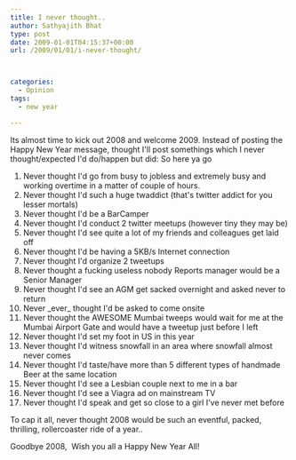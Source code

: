 ```yaml
---
title: I never thought..
author: Sathyajith Bhat
type: post
date: 2009-01-01T04:15:37+00:00
url: /2009/01/01/i-never-thought/



categories:
  - Opinion
tags:
  - new year

---
```

Its almost time to kick out 2008 and welcome 2009. Instead of posting the Happy New Year message, thought I'll post somethings which I never thought/expected I'd do/happen but did: So here ya go



  1. Never thought I'd go from busy to jobless and extremely busy and working overtime in a matter of couple of hours.
  2. Never thought I'd such a huge twaddict (that's twitter addict for you lesser mortals)
  3. Never thought I'd be a BarCamper
  4. Never thought I'd conduct 2 twitter meetups (however tiny they may be)
  5. Never thought I'd see quite a lot of my friends and colleagues get laid off
  6. Never thought I'd be having a 5KB/s Internet connection
  7. Never thought I'd organize 2 tweetups
  8. Never thought a fucking useless nobody Reports manager would be a Senior Manager
  9. Never thought I'd see an AGM get sacked overnight and asked never to return
 10. Never \_ever\_ thought I'd be asked to come onsite
 11. Never thought the AWESOME Mumbai tweeps would wait for me at the Mumbai Airport Gate and would have a tweetup just before I left
 12. Never thought I'd set my foot in US in this year
 13. Never thought I'd witness snowfall in an area where snowfall almost never comes
 14. Never thought I'd taste/have more than 5 different types of handmade Beer at the same location
 15. Never thought I'd see a Lesbian couple next to me in a bar
 16. Never thought I'd see a Viagra ad on mainstream TV
 17. Never thought I'd speak and get so close to a girl I've never met before

To cap it all, never thought 2008 would be such an eventful, packed, thrilling, rollercoaster ride of a year..

Goodbye 2008,  Wish you all a Happy New Year All!
